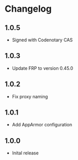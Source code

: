 # Changelog

## 1.0.5

- Signed with Codenotary CAS

## 1.0.3

- Update FRP to version 0.45.0

## 1.0.2

- Fix proxy naming

## 1.0.1

- Add AppArmor configuration

## 1.0.0

- Inital release
